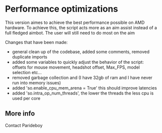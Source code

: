 # Performance optimizations

This version aimes to achieve the best performance possible on AMD hardware.
To achieve this, the script acts more as an aim assist instead of a full fledged aimbot.
The user will still need to do most on the aim

Changes that have been made:
- general clean up of the codebase, added some comments, removed duplicate imports
- added some variables to quickly adjust the behavior of the script: offsets for mouse movement, headshot offset, Max_FPS, model selection etc...
- removed garbage collection and  (I have 32gb of ram and I have never run into memory issues)
- added 'so.enable_cpu_mem_arena = True' this should improve latencies
- added 'so.intra_op_num_threads', the lower the threads the less cpu is used per core

## More info
Contact Parideboy